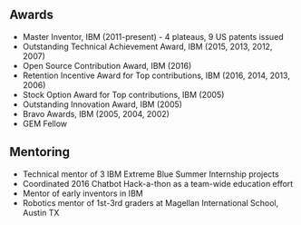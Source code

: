 ## Awards

- Master Inventor, IBM (2011-present) - 4 plateaus, 9 US patents issued
- Outstanding Technical Achievement Award, IBM (2015, 2013, 2012, 2007)
- Open Source Contribution Award, IBM (2016)
- Retention Incentive Award for Top contributions, IBM (2016, 2014, 2013, 2006)
- Stock Option Award for Top contributions, IBM (2005)
- Outstanding Innovation Award, IBM (2005)
- Bravo Awards, IBM (2005, 2004, 2002)
- GEM Fellow

## Mentoring

- Technical mentor of 3 IBM Extreme Blue Summer Internship projects
- Coordinated 2016 Chatbot Hack-a-thon as a team-wide education effort
- Mentor of early inventors in IBM
- Robotics mentor of 1st-3rd graders at Magellan International School, Austin TX
